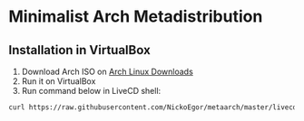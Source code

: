 # Minimalist Arch Metadistribution

## Installation in VirtualBox

1. Download Arch ISO on [Arch Linux Downloads](https://www.archlinux.org/download)
2. Run it on VirtualBox
3. Run command below in LiveCD shell:
```bash
curl https://raw.githubusercontent.com/NickoEgor/metaarch/master/livecd.sh > livecd.sh && bash livecd.sh
```
